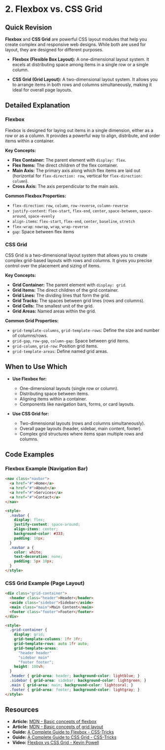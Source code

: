 
# 2. Flexbox vs. CSS Grid

## Quick Revision

**Flexbox** and **CSS Grid** are powerful CSS layout modules that help you create complex and responsive web designs. While both are used for layout, they are designed for different purposes.

*   **Flexbox (Flexible Box Layout):** A one-dimensional layout system. It excels at distributing space among items in a single row or a single column.

*   **CSS Grid (Grid Layout):** A two-dimensional layout system. It allows you to arrange items in both rows and columns simultaneously, making it ideal for overall page layouts.

## Detailed Explanation

### Flexbox

Flexbox is designed for laying out items in a single dimension, either as a row or as a column. It provides a powerful way to align, distribute, and order items within a container.

**Key Concepts:**

*   **Flex Container:** The parent element with `display: flex`.
*   **Flex Items:** The direct children of the flex container.
*   **Main Axis:** The primary axis along which flex items are laid out (horizontal for `flex-direction: row`, vertical for `flex-direction: column`).
*   **Cross Axis:** The axis perpendicular to the main axis.

**Common Flexbox Properties:**

*   `flex-direction`: `row`, `column`, `row-reverse`, `column-reverse`
*   `justify-content`: `flex-start`, `flex-end`, `center`, `space-between`, `space-around`, `space-evenly`
*   `align-items`: `flex-start`, `flex-end`, `center`, `baseline`, `stretch`
*   `flex-wrap`: `nowrap`, `wrap`, `wrap-reverse`
*   `gap`: Space between flex items

### CSS Grid

CSS Grid is a two-dimensional layout system that allows you to create complex grid-based layouts with rows and columns. It gives you precise control over the placement and sizing of items.

**Key Concepts:**

*   **Grid Container:** The parent element with `display: grid`.
*   **Grid Items:** The direct children of the grid container.
*   **Grid Lines:** The dividing lines that form the grid.
*   **Grid Tracks:** The spaces between grid lines (rows and columns).
*   **Grid Cells:** The smallest unit of the grid.
*   **Grid Areas:** Named areas within the grid.

**Common Grid Properties:**

*   `grid-template-columns`, `grid-template-rows`: Define the size and number of columns/rows.
*   `grid-gap`, `row-gap`, `column-gap`: Space between grid items.
*   `grid-column`, `grid-row`: Position grid items.
*   `grid-template-areas`: Define named grid areas.

## When to Use Which

*   **Use Flexbox for:**
    *   One-dimensional layouts (single row or column).
    *   Distributing space between items.
    *   Aligning items within a container.
    *   Components like navigation bars, forms, or card layouts.

*   **Use CSS Grid for:**
    *   Two-dimensional layouts (rows and columns simultaneously).
    *   Overall page layouts (header, sidebar, main content, footer).
    *   Complex grid structures where items span multiple rows and columns.

## Code Examples

### Flexbox Example (Navigation Bar)

```html
<nav class="navbar">
  <a href="#">Home</a>
  <a href="#">About</a>
  <a href="#">Services</a>
  <a href="#">Contact</a>
</nav>

<style>
  .navbar {
    display: flex;
    justify-content: space-around;
    align-items: center;
    background-color: #333;
    padding: 10px;
  }
  .navbar a {
    color: white;
    text-decoration: none;
    padding: 5px 10px;
  }
</style>
```

### CSS Grid Example (Page Layout)

```html
<div class="grid-container">
  <header class="header">Header</header>
  <aside class="sidebar">Sidebar</aside>
  <main class="main">Main Content</main>
  <footer class="footer">Footer</footer>
</div>

<style>
  .grid-container {
    display: grid;
    grid-template-columns: 1fr 3fr;
    grid-template-rows: auto 1fr auto;
    grid-template-areas:
      "header header"
      "sidebar main"
      "footer footer";
    height: 100vh;
  }
  .header { grid-area: header; background-color: lightblue; }
  .sidebar { grid-area: sidebar; background-color: lightgreen; }
  .main { grid-area: main; background-color: lightcoral; }
  .footer { grid-area: footer; background-color: lightgray; }
</style>
```

## Resources

*   **Article:** [MDN - Basic concepts of flexbox](https://developer.mozilla.org/en-US/docs/Web/CSS/CSS_Flexible_Box_Layout/Basic_Concepts_of_Flexbox)
*   **Article:** [MDN - Basic concepts of grid layout](https://developer.mozilla.org/en-US/docs/Web/CSS/CSS_Grid_Layout/Basic_Concepts_of_Grid_Layout)
*   **Guide:** [A Complete Guide to Flexbox - CSS-Tricks](https://css-tricks.com/snippets/css/a-guide-to-flexbox/)
*   **Guide:** [A Complete Guide to CSS Grid - CSS-Tricks](https://css-tricks.com/snippets/css/a-complete-guide-to-css-grid/)
*   **Video:** [Flexbox vs CSS Grid - Kevin Powell](https://www.youtube.com/watch?v=static-relative-absolute-fixed-sticky)
